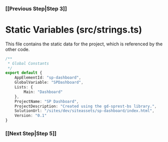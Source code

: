 ### [[Previous Step|Step 3]]

# Static Variables (src/strings.ts)

This file contains the static data for the project, which is referenced by the other code.

```ts
/**
 * Global Constants
 */
export default {
    AppElementId: "sp-dashboard",
    GlobalVariable: "SPDashboard",
    Lists: {
        Main: "Dashboard"
    },
    ProjectName: "SP Dashboard",
    ProjectDescription: "Created using the gd-sprest-bs library.",
    SolutionUrl: "/sites/dev/siteassets/sp-dashboard/index.html",
    Version: "0.1"
}
```

### [[Next Step|Step 5]]